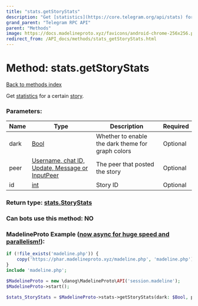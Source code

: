 ```yaml
---
title: "stats.getStoryStats"
description: "Get [statistics](https://core.telegram.org/api/stats) for a certain [story](https://core.telegram.org/api/stories)."
grand_parent: "Telegram RPC API"
parent: "Methods"
image: https://docs.madelineproto.xyz/favicons/android-chrome-256x256.png
redirect_from: /API_docs/methods/stats_getStoryStats.html
---
```

# Method: stats.getStoryStats
[Back to methods index](index.html)



Get [statistics](https://core.telegram.org/api/stats) for a certain [story](https://core.telegram.org/api/stories).

### Parameters:

| Name     |    Type       | Description | Required |
|----------|---------------|-------------|----------|
|dark|[Bool](/API_docs/types/Bool.html) | Whether to enable the dark theme for graph colors | Optional|
|peer|[Username, chat ID, Update, Message or InputPeer](/API_docs/types/InputPeer.html) | The peer that posted the story | Optional|
|id|[int](/API_docs/types/int.html) | Story ID | Optional|


### Return type: [stats.StoryStats](/API_docs/types/stats.StoryStats.html)

### Can bots use this method: **NO**


### MadelineProto Example ([now async for huge speed and parallelism!](https://docs.madelineproto.xyz/docs/ASYNC.html)):


```php
if (!file_exists('madeline.php')) {
    copy('https://phar.madelineproto.xyz/madeline.php', 'madeline.php');
}
include 'madeline.php';

$MadelineProto = new \danog\MadelineProto\API('session.madeline');
$MadelineProto->start();

$stats_StoryStats = $MadelineProto->stats->getStoryStats(dark: $Bool, peer: $InputPeer, id: $int, );
```

